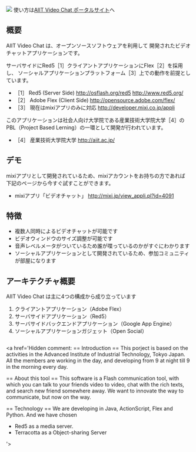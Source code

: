 [![](http://pk.aiit.ac.jp/image/vc.gif)](http://pk.aiit.ac.jp/avc)
使い方は[AIIT Video Chat ポータルサイト](http://pk.aiit.ac.jp/avc)へ

## 概要 ##
AIIT Video Chat は、オープンソースソフトウェアを利用して
開発されたビデオチャットアプリケーションです。

サーバサイドにRed5［1］クライアントアプリケーションにFlex［2］を採用し、
ソーシャルアプリケーションプラットフォーム［3］上での動作を前提としています。

  * ［1］ Red5 (Server Side) http://osflash.org/red5 http://www.red5.org/
  * ［2］ Adobe Flex (Client Side) http://opensource.adobe.com/flex/
  * ［3］ 現在はmixiアプリのみに対応 http://developer.mixi.co.jp/appli

このアプリケーションは社会人向け大学院である産業技術大学院大学［4］の
PBL（Project Based Lerning）の一環として開発が行われています。
  * ［4］ 産業技術大学院大学 http://aiit.ac.jp/

## デモ ##
mixiアプリとして開発されているため、mixiアカウントをお持ちの方であれば
下記のページから今すぐ試すことができます。
  * mixiアプリ「ビデオチャット」 http://mixi.jp/view_appli.pl?id=4091

## 特徴 ##
  * 複数人同時によるビデオチャットが可能です
  * ビデオウィンドウのサイズ調整が可能です
  * 音声レベルメータがついているため誰が喋っているのかがすぐにわかります
  * ソーシャルアプリケーションとして開発されているため、参加コミュニティが部屋になります

## アーキテクチャ概要 ##
AIIT Video Chat は主に4つの構成から成り立っています
  1. クライアントアプリケーション（Adobe Flex）
  1. サーバサイドアプリケーション（Red5）
  1. サーバサイドバックエンドアプリケーション（Google App Engine）
  1. ソーシャルアプリケーションガジェット（Open Social）
> > ![![](http://iimp.jp/images/system_arhchitecture_thumb.jpg)](http://iimp.jp/images/system_arhchitecture.jpg)


<a href='Hidden comment: 
== Introduction ==
This porject is based on the activities in the Advanced Institute of Industrial Technology, Tokyo Japan.
All the members are working in the day, and developing from 9 at night till 9 in the morning every day.

== About this tool ==
This software is a Flash communication tool, with which you can talk to your friends video to video, chat with the rich texts, and search new friend somewhere away.
We want to innovate the way to communicate, but now on the way.

== Technology ==
We are developing in Java, ActionScript, Flex and Python.
And we have chosen
* Red5 as a media server.
* Terracotta as a Object-sharing Server

'></a>